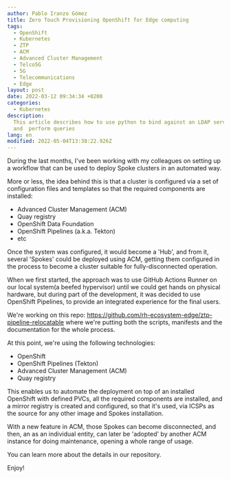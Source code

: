 ```yaml
---
author: Pablo Iranzo Gómez
title: Zero Touch Provisioning OpenShift for Edge computing
tags:
  - OpenShift
  - Kubernetes
  - ZTP
  - ACM
  - Advanced Cluster Management
  - Telco5G
  - 5G
  - Telecommunications
  - Edge
layout: post
date: 2022-03-12 09:34:34 +0200
categories:
  - Kubernetes
description:
  This article describes how to use python to bind against an LDAP server
  and  perform queries
lang: en
modified: 2022-05-04T13:38:22.926Z
---
```


During the last months, I've been working with my colleagues on setting up a workflow that can be used to deploy Spoke clusters in an automated way.

More or less, the idea behind this is that a cluster is configured via a set of configuration files and templates so that the required components are installed:

- Advanced Cluster Management (ACM)
- Quay registry
- OpenShift Data Foundation
- OpenShift Pipelines (a.k.a. Tekton)
- etc

Once the system was configured, it would become a 'Hub', and from it, several 'Spokes' could be deployed using ACM, getting them configured in the process to become a cluster suitable for fully-disconnected operation.

When we first started, the approach was to use GitHub Actions Runner on our local system(a beefed hypervisor) until we could get hands on physical hardware, but during part of the development, it was decided to use OpenShift Pipelines, to provide an integrated experience for the final users.

We're working on this repo: <https://github.com/rh-ecosystem-edge/ztp-pipeline-relocatable> where we're putting both the scripts, manifests and the documentation for the whole process.

At this point, we're using the following technologies:

- OpenShift
- OpenShift Pipelines (Tekton)
- Advanced Cluster Management (ACM)
- Quay registry

This enables us to automate the deployment on top of an installed OpenShift with defined PVCs, all the required components are installed, and a mirror registry is created and configured, so that it's used, via ICSPs as the source for any other image and Spokes installation.

With a new feature in ACM, those Spokes can become disconnected, and then, an as an individual entity, can later be 'adopted' by another ACM instance for doing maintenance, opening a whole range of usage.

You can learn more about the details in our repository.

Enjoy!

